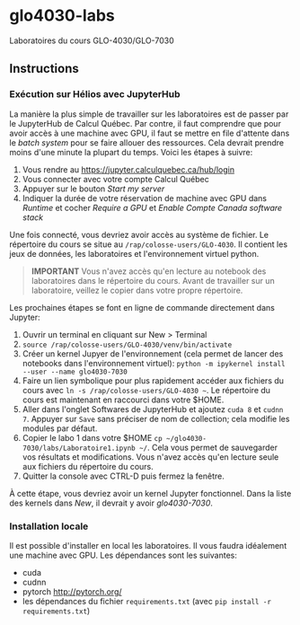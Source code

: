 # glo4030-labs

Laboratoires du cours GLO-4030/GLO-7030

## Instructions

### Exécution sur Hélios avec JupyterHub

La manière la plus simple de travailler sur les laboratoires est de passer par
le JupyterHub de Calcul Québec. Par contre, il faut comprendre que pour avoir
accès à une machine avec GPU, il faut se mettre en file d'attente dans le *batch
system* pour se faire allouer des ressources. Cela devrait prendre moins d'une
minute la plupart du temps. Voici les étapes à suivre:

1. Vous rendre au https://jupyter.calculquebec.ca/hub/login
2. Vous connecter avec votre compte Calcul Québec
3. Appuyer sur le bouton *Start my server*
4. Indiquer la durée de votre réservation de machine avec GPU dans *Runtime* et
   cocher *Require a GPU* et *Enable Compte Canada software stack*


Une fois connecté, vous devriez avoir accès au système de fichier. Le répertoire
du cours se situe au `/rap/colosse-users/GLO-4030`. Il contient les jeux de
données, les laboratoires et l'environnement virtuel python.


> **IMPORTANT**
> Vous n'avez accès qu'en lecture au notebook des laboratoires dans le répertoire
> du cours. Avant de travailler sur un laboratoire, veillez le copier dans votre
> propre répertoire.


Les prochaines étapes se font en ligne de commande directement dans Jupyter:

1. Ouvrir un terminal en cliquant sur New > Terminal
2. `source /rap/colosse-users/GLO-4030/venv/bin/activate`
3. Créer un kernel Jupyer de l'environnement (cela permet de lancer des
   notebooks dans l'environnement virtuel): `python -m ipykernel install
   --user --name glo4030-7030`
4. Faire un lien symbolique pour plus rapidement accéder aux fichiers du cours
   avec `ln -s /rap/colosse-users/GLO-4030 ~`. Le répertoire du cours est
   maintenant en raccourci dans votre $HOME.
5. Aller dans l'onglet Softwares de JupyterHub et ajoutez `cuda 8` et `cudnn 7`.
   Appuyer sur `Save` sans préciser de nom de collection; cela modifie les modules par défaut.
6. Copier le labo 1 dans votre $HOME `cp ~/glo4030-7030/labs/Laboratoire1.ipynb ~/`. Cela
   vous permet de sauvegarder vos résultats et modifications. Vous n'avez accès
   qu'en lecture seule aux fichiers du répertoire du cours.
7. Quitter la console avec CTRL-D puis fermez la fenêtre.


À cette étape, vous devriez avoir un kernel Jupyter fonctionnel. Dans la liste
des kernels dans *New*, il devrait y avoir *glo4030-7030*.


### Installation locale

Il est possible d'installer en local les laboratoires. Il vous faudra idéalement
une machine avec GPU. Les dépendances sont les suivantes:

- cuda
- cudnn
- pytorch http://pytorch.org/
- les dépendances du fichier `requirements.txt` (avec `pip install -r requirements.txt`)

